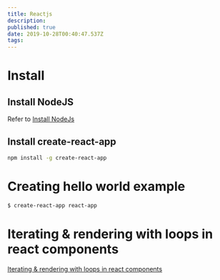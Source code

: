 ```yaml
---
title: Reactjs
description: 
published: true
date: 2019-10-28T00:40:47.537Z
tags: 
---
```


# Install
## Install NodeJS

Refer to  [Install NodeJs](/javascript/nodejs#install) 

## Install create-react-app
```sh
npm install -g create-react-app
```

# Creating hello world example


```sh
$ create-react-app react-app
```

# Iterating & rendering with loops in react components 
[Iterating & rendering with loops in react components](reactjs/iterating-rendering-with-loops-in-react-components)
